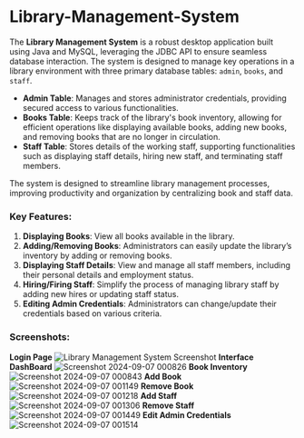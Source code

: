 # Library-Management-System

The **Library Management System** is a robust desktop application built using Java and MySQL, leveraging the JDBC API to ensure seamless database interaction. The system is designed to manage key operations in a library environment with three primary database tables: `admin`, `books`, and `staff`.

- **Admin Table**: Manages and stores administrator credentials, providing secured access to various functionalities.
- **Books Table**: Keeps track of the library's book inventory, allowing for efficient operations like displaying available books, adding new books, and removing books that are no longer in circulation.
- **Staff Table**: Stores details of the working staff, supporting functionalities such as displaying staff details, hiring new staff, and terminating staff members.

The system is designed to streamline library management processes, improving productivity and organization by centralizing book and staff data.

### Key Features:
1. **Displaying Books**: View all books available in the library.
2. **Adding/Removing Books**: Administrators can easily update the library’s inventory by adding or removing books.
3. **Displaying Staff Details**: View and manage all staff members, including their personal details and employment status.
4. **Hiring/Firing Staff**: Simplify the process of managing library staff by adding new hires or updating staff status.
5. **Editing Admin Credentials**: Administrators can change/update their credentials based on various criteria.

### Screenshots:
**Login Page**
![Library Management System Screenshot](https://github.com/user-attachments/assets/f58e06ef-0cab-4804-83d2-ba2f6b4144ed)
**Interface DashBoard**
![Screenshot 2024-09-07 000826](https://github.com/user-attachments/assets/7f72df8a-ce8d-4d59-8d0f-c8b6607e0e98)
**Book Inventory**
![Screenshot 2024-09-07 000843](https://github.com/user-attachments/assets/0ae217a5-225d-472f-b3bf-e1b282a2c17a)
**Add Book**
![Screenshot 2024-09-07 001149](https://github.com/user-attachments/assets/95dfffe0-e2a0-49c4-8b4c-14a900d0c492)
**Remove Book**
![Screenshot 2024-09-07 001218](https://github.com/user-attachments/assets/8083d609-7efc-4ae8-83b9-a3bd2740ae8b)
**Add Staff**
![Screenshot 2024-09-07 001306](https://github.com/user-attachments/assets/758602e3-dab2-44b6-8c03-d49a97a08ac5)
**Remove Staff**
![Screenshot 2024-09-07 001449](https://github.com/user-attachments/assets/e8607c4d-7629-4a8a-973e-7a61dafe22f5)
**Edit Admin Credentials**
![Screenshot 2024-09-07 001514](https://github.com/user-attachments/assets/03babcf9-079f-4751-9abc-c843b82d40d2)
